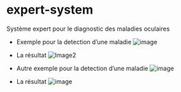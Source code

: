 
# expert-system
Système expert pour le diagnostic des maladies oculaires
* Exemple pour la detection d’une maladie
![image](https://user-images.githubusercontent.com/60799282/149677161-56d6df53-796b-4243-b182-cf9893f87f9b.png)
* La résultat
![Image2](https://user-images.githubusercontent.com/60799282/149677111-6905edfd-56d4-48cb-8b8b-26c7a8021a82.png)

* Autre exemple pour la detection d’une maladie
![image](https://user-images.githubusercontent.com/60799282/149677180-6be85596-d6af-474c-84c9-6a9371d85979.png)
* La résultat
![image](https://user-images.githubusercontent.com/60799282/149677191-c0e89e59-49bb-4726-9ae7-2898fce1aa9f.png)

